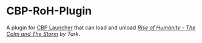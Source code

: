 # CBP-RoH-Plugin
A plugin for [CBP Launcher](https://github.com/MHLoppy/CBP-Launcher) that can load and unload _[Rise of Humanity - The Calm and The Storm](https://steamcommunity.com/sharedfiles/filedetails/?id=2613116925) by Tark_.
